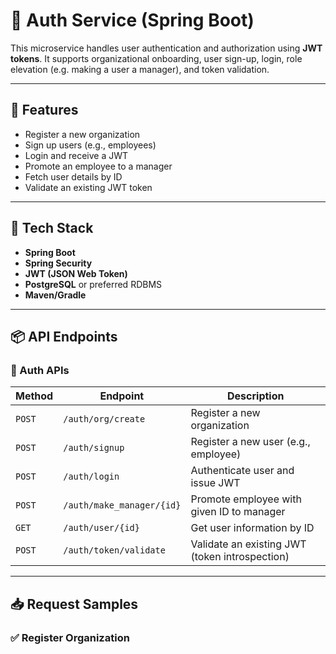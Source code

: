# 🔐 Auth Service (Spring Boot)

This microservice handles user authentication and authorization using **JWT tokens**. It supports organizational onboarding, user sign-up, login, role elevation (e.g. making a user a manager), and token validation.

---

## 🚀 Features

- Register a new organization
- Sign up users (e.g., employees)
- Login and receive a JWT
- Promote an employee to a manager
- Fetch user details by ID
- Validate an existing JWT token

---

## 🧩 Tech Stack

- **Spring Boot**
- **Spring Security**
- **JWT (JSON Web Token)**
- **PostgreSQL** or preferred RDBMS
- **Maven/Gradle**

---

## 📦 API Endpoints

### 🔧 Auth APIs

| Method | Endpoint | Description |
|--------|----------|-------------|
| `POST` | `/auth/org/create` | Register a new organization |
| `POST` | `/auth/signup` | Register a new user (e.g., employee) |
| `POST` | `/auth/login` | Authenticate user and issue JWT |
| `POST` | `/auth/make_manager/{id}` | Promote employee with given ID to manager |
| `GET` | `/auth/user/{id}` | Get user information by ID |
| `POST` | `/auth/token/validate` | Validate an existing JWT (token introspection) |

---

## 📥 Request Samples

### ✅ Register Organization



